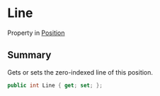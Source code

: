 # Line

Property in [Position](./)

## Summary

Gets or sets the zero-indexed line of this position.

```csharp
public int Line { get; set; };
```
